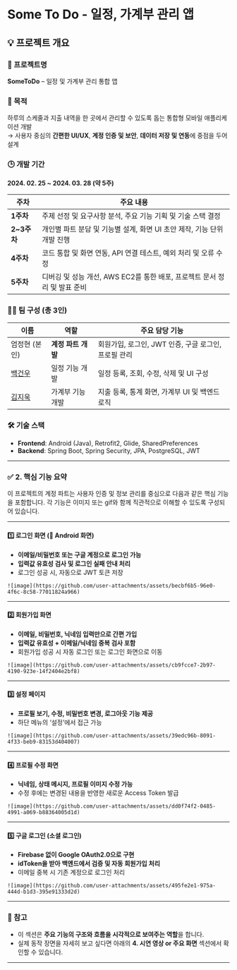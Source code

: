 # Some To Do - 일정, 가계부 관리 앱

## 💡 프로젝트 개요

### 📌 프로젝트명  
**SomeToDo** – 일정 및 가계부 관리 통합 앱

### 🎯 목적  
하루의 스케줄과 지출 내역을 한 곳에서 관리할 수 있도록 돕는 통합형 모바일 애플리케이션 개발  
→ 사용자 중심의 **간편한 UI/UX**, **계정 인증 및 보안**, **데이터 저장 및 연동**에 중점을 두어 설계

### 🕒 개발 기간  
**2024. 02. 25 ~ 2024. 03. 28 (약 5주)**

| 주차       | 주요 내용 |
|------------|-----------|
| **1주차** | 주제 선정 및 요구사항 분석, 주요 기능 기획 및 기술 스택 결정 |
| **2~3주차** | 개인별 파트 분담 및 기능별 설계, 화면 UI 초안 제작, 기능 단위 개발 진행 |
| **4주차** | 코드 통합 및 화면 연동, API 연결 테스트, 예외 처리 및 오류 수정 |
| **5주차** | 디버깅 및 성능 개선, AWS EC2를 통한 배포, 프로젝트 문서 정리 및 발표 준비 |

### 🧑‍💻 팀 구성 (총 3인)
| 이름       | 역할               | 주요 담당 기능 |
|------------|--------------------|----------------|
| 엄정현 (본인) | **계정 파트 개발**     | 회원가입, 로그인, JWT 인증, 구글 로그인, 프로필 관리 |
| [백건우](https://github.com/gunwoo100/project_schedule)     | 일정 기능 개발         | 일정 등록, 조회, 수정, 삭제 및 UI 구성 |
| [김지욱](https://github.com/orangetunnelkim/moneyFlow)     | 가계부 기능 개발      | 지출 등록, 통계 화면, 가계부 UI 및 백엔드 로직 |

### 🛠 기술 스택
- **Frontend**: Android (Java), Retrofit2, Glide, SharedPreferences  
- **Backend**: Spring Boot, Spring Security, JPA, PostgreSQL, JWT

---

### ✅ 2. 핵심 기능 요약

이 프로젝트의 계정 파트는 사용자 인증 및 정보 관리를 중심으로 다음과 같은 핵심 기능을 포함합니다. 각 기능은 이미지 또는 gif와 함께 직관적으로 이해할 수 있도록 구성되어 있습니다.

---

#### 1️⃣ 로그인 화면 (📱 Android 화면)

- **이메일/비밀번호 또는 구글 계정으로 로그인 가능**
- **입력값 유효성 검사 및 로그인 실패 안내 처리**
- 로그인 성공 시, 자동으로 JWT 토큰 저장

```
![image](https://github.com/user-attachments/assets/becbf6b5-96e0-4f6c-8c58-77011824a966)
```

---

#### 2️⃣ 회원가입 화면

- **이메일, 비밀번호, 닉네임 입력만으로 간편 가입**
- **입력값 유효성 + 이메일/닉네임 중복 검사 포함**
- 회원가입 성공 시 자동 로그인 또는 로그인 화면으로 이동

```
![image](https://github.com/user-attachments/assets/cb9fcce7-2b97-4190-923e-14f2404e2bf8)
```

---

#### 3️⃣ 설정 페이지

- **프로필 보기, 수정, 비밀번호 변경, 로그아웃 기능 제공**
- 하단 메뉴의 ‘설정’에서 접근 가능

```
![image](https://github.com/user-attachments/assets/39edc96b-8091-4f33-beb9-83153d404007)
```

---

#### 4️⃣ 프로필 수정 화면

- **닉네임, 상태 메시지, 프로필 이미지 수정 가능**
- 수정 후에는 변경된 내용을 반영한 새로운 Access Token 발급

```
![image](https://github.com/user-attachments/assets/dd0f74f2-0485-4991-a069-b88364005d1d)
```

---

#### 5️⃣ 구글 로그인 (소셜 로그인)

- **Firebase 없이 Google OAuth2.0으로 구현**
- **idToken을 받아 백엔드에서 검증 및 자동 회원가입 처리**
- 이메일 중복 시 기존 계정으로 로그인 처리

```
![image](https://github.com/user-attachments/assets/495fe2e1-975a-444d-b1d3-395e91333d2d)
```

---

### 🔁 참고

- 이 섹션은 **주요 기능의 구조와 흐름을 시각적으로 보여주는 역할**을 합니다.
- 실제 동작 장면을 자세히 보고 싶다면 아래의 **4. 시연 영상 or 주요 화면** 섹션에서 확인할 수 있습니다.

---

